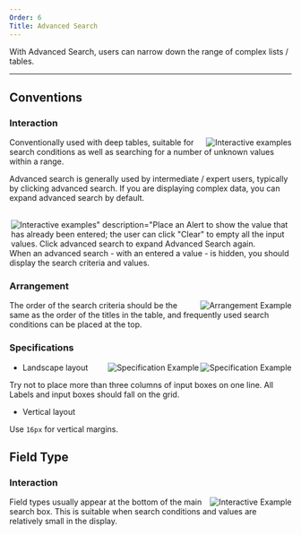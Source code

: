 ```yaml
---
Order: 6
Title: Advanced Search
---
```


With Advanced Search, users can narrow down the range of complex lists / tables.

---

## Conventions

### Interaction

<img class="preview-img" align="right" alt="Interactive examples" description="While in a stowed state, a user clicks Advanced Search to expand search options; if the user has previously entered a query, it's a best practice to transfer the corresponding value to the input box." src="https://os.alipayobjects.com/rmsportal/NpRKspdYRDwsKnw.png">

Conventionally used with deep tables, suitable for search conditions as well as searching for a number of unknown values ​​within a range.

Advanced search is generally used by intermediate / expert users, typically by clicking advanced search. If you are displaying complex data, you can expand advanced search by default.

<br>

<img class="preview-img" align="right" alt='Interactive examples" description="Place an Alert to show the value that has already been entered; the user can click "Clear" to empty all the input values. Click advanced search to expand Advanced Search again.' src="https://os.alipayobjects.com/rmsportal/gKiZtjopvLufqSP.png">

When an advanced search - with an entered a value - is hidden, you should display the search criteria and values.

### Arrangement

<img class="preview-img" align="right" alt="Arrangement Example" src="https://os.alipayobjects.com/rmsportal/TsdXCWLPIETykye.png">

The order of the search criteria should be the same as the order of the titles in the table, and frequently used search conditions can be placed at the top.

### Specifications

<img class="preview-img" align="right" alt="Specification Example" src="https://os.alipayobjects.com/rmsportal/fuPcwZCYiohhdSt.png">

<img class="preview-img" align="right" alt="Specification Example" src="https://os.alipayobjects.com/rmsportal/bFLUSbwoNoakKYS.png">

- Landscape layout

Try not to place more than three columns of input boxes on one line. All Labels and input boxes should fall on the grid.

- Vertical layout

Use `16px` for vertical margins.


## Field Type

### Interaction

<img class="preview-img" align="right" alt="Interactive Example" src = "https://os.alipayobjects.com/rmsportal/TUxfnHjfTJeKaDq.png">

Field types usually appear at the bottom of the main search box. This is suitable when search conditions and values ​​are relatively small in the display.
